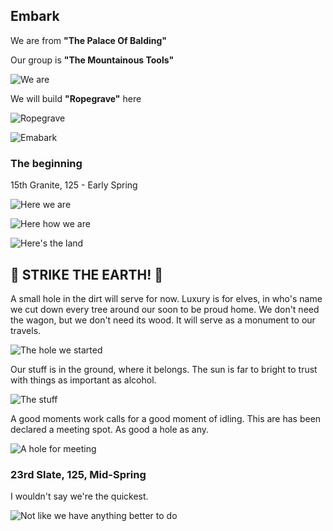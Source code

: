 ## Embark

We are from **"The Palace Of Balding"**



Our group is **"The Mountainous Tools"**

![We are](http://pixxx.wtf.cat/image/03373c3O0W3m/Image%202014-07-28%20at%201.10.19%20AM.png)

We will build **"Ropegrave"** here

![Ropegrave](http://pixxx.wtf.cat/image/0E080d1U1A14/Image%202014-07-28%20at%201.14.18%20AM.png)

![Emabark](http://pixxx.wtf.cat/image/1U0V0o2c1Y1t/Image%202014-07-28%20at%201.08.30%20AM.png)

### The beginning

15th Granite, 125 - Early Spring

![Here we are](http://pixxx.wtf.cat/image/2L2y1V1H0213/Image%202014-07-28%20at%204.17.46%20AM.png)

![Here how we are](http://pixxx.wtf.cat/image/0o0I1h3D3A0T/Image%202014-07-28%20at%201.27.13%20AM.png)

![Here's the land](http://pixxx.wtf.cat/image/0C3p003D0611/Image%202014-07-28%20at%201.36.11%20AM.png)

## :construction: **STRIKE THE EARTH!** :construction:

A small hole in the dirt will serve for now. Luxury is for elves, in who's name we cut down every tree around our soon to be proud home.  We don't need the wagon, but we don't need its wood. It will serve as a monument to our travels.

![The hole we started](http://pixxx.wtf.cat/image/0v3a3K390j1L/Image%202014-07-28%20at%204.32.47%20AM.png)

Our stuff is in the ground, where it belongs. The sun is far to bright to trust with things as important as alcohol.

![The stuff](http://pixxx.wtf.cat/image/3O2k331v0Z3o/Image%202014-07-28%20at%204.32.09%20AM.png)

A good moments work calls for a good moment of idling. This are has been declared a meeting spot. As good a hole as any.

![A hole for meeting](http://f.cl.ly/items/2V2U3i0p2n0d2y0P3T0k/Image%202014-07-28%20at%204.32.24%20AM.png)

### 23rd Slate, 125, Mid-Spring

I wouldn't say we're the quickest.

![Not like we have anything better to do](http://pixxx.wtf.cat/image/3t0V1y3d251l/Image%202014-07-28%20at%204.35.33%20AM.png)
